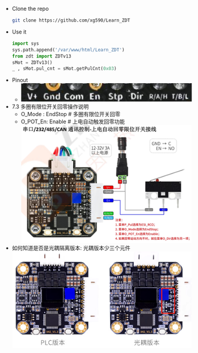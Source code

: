 * Clone the repo
  ```sh
  git clone https://github.com/xg590/Learn_ZDT
  ```
* Use it 
  ```py
  import sys
  sys.path.append('/var/www/html/Learn_ZDT')
  from zdt import ZDTv13
  sMot = ZDTv13()
  _ , sMot.pul_cnt = sMot.getPulCnt(0x03)
  ```
* Pinout
  * <img src="./Docs/pinout.png"></img>
* 7.3 多圈有限位开关回零操作说明
  * O_Mode : EndStop # 多圈有限位开关回零
  * O_POT_En: Enable # 上电自动触发回零功能
<img src="./Docs/o_mode.jpg"></img>
* 如何知道是否是光耦隔离版本: 光耦版本少三个元件</br>
  <img src="./Docs/PLCvsOpti.png"></img>
